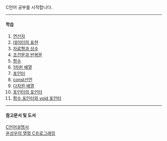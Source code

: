 C언어 공부를 시작합니다.

---

#### 학습
1. [연산자](https://github.com/YouAndMeToo3323/TIL/blob/main/C/learn/%EC%97%B0%EC%82%B0%EC%9E%90.md)
2. [데이터의 표현](https://github.com/YouAndMeToo3323/TIL/blob/main/C/learn/%EB%8D%B0%EC%9D%B4%ED%84%B0%EC%9D%98_%ED%91%9C%ED%98%84.md)
3. [자료형과 상수](https://github.com/YouAndMeToo3323/TIL/blob/main/C/learn/%EC%9E%90%EB%A3%8C%ED%98%95%EA%B3%BC_%EC%83%81%EC%88%98.md)
4. [조건문과 반복문](https://github.com/YouAndMeToo3323/TIL/blob/main/C/learn/%EC%A1%B0%EA%B1%B4%EB%AC%B8%EA%B3%BC_%EB%B0%98%EB%B3%B5%EB%AC%B8.md)
5. [함수](https://github.com/YouAndMeToo3323/TIL/blob/main/C/learn/%ED%95%A8%EC%88%98.md)
6. [1차원 배열](https://github.com/YouAndMeToo3323/TIL/blob/main/C/learn/1%EC%B0%A8%EC%9B%90_%EB%B0%B0%EC%97%B4.md)
7. [포인터](https://github.com/YouAndMeToo3323/TIL/blob/main/C/learn/%ED%8F%AC%EC%9D%B8%ED%84%B0.md)
8. [const선언](https://github.com/YouAndMeToo3323/TIL/blob/main/C/learn/const%EC%84%A0%EC%96%B8.md)
9. [다차원 배열](https://github.com/YouAndMeToo3323/TIL/blob/main/C/learn/%EB%8B%A4%EC%B0%A8%EC%9B%90_%EB%B0%B0%EC%97%B4.md)
10. [포인터의 포인터](https://github.com/YouAndMeToo3323/TIL/blob/main/C/learn/%ED%8F%AC%EC%9D%B8%ED%84%B0%EC%9D%98_%ED%8F%AC%EC%9D%B8%ED%84%B0.md)
11. [함수 포인터와 void 포인터](https://github.com/YouAndMeToo3323/TIL/blob/main/C/learn/%ED%95%A8%EC%88%98_%ED%8F%AC%EC%9D%B8%ED%84%B0%EC%99%80_void_%ED%8F%AC%EC%9D%B8%ED%84%B0.md)






---
#### 참고문서 및 도서
[C언어설명서](https://learn.microsoft.com/ko-kr/cpp/c-language/?view=msvc-170)<br/>
[윤성우의 열혈 C프로그래밍](https://www.google.co.kr/books/edition/%EC%9C%A4%EC%84%B1%EC%9A%B0%EC%9D%98_%EC%97%B4%ED%98%88_C_%ED%94%84%EB%A1%9C%EA%B7%B8%EB%9E%98%EB%B0%8D/GK8NKQEACAAJ?hl=ko)






